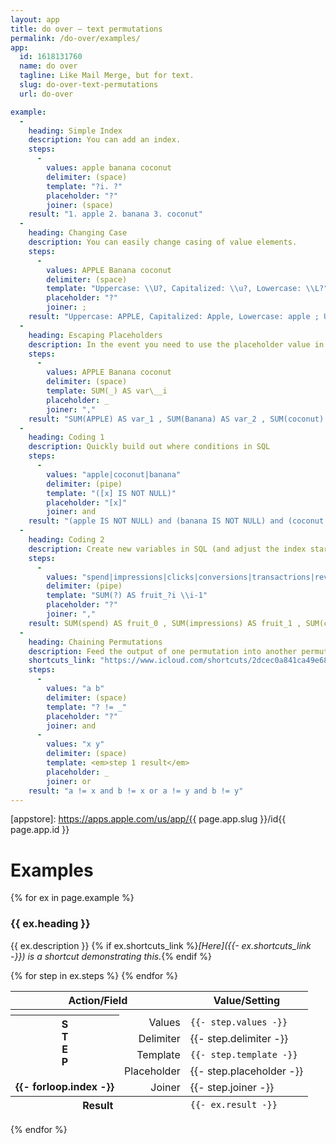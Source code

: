 ```yaml
---
layout: app
title: do over — text permutations
permalink: /do-over/examples/
app:
  id: 1618131760
  name: do over
  tagline: Like Mail Merge, but for text.
  slug: do-over-text-permutations
  url: do-over

example:
  -
    heading: Simple Index
    description: You can add an index.
    steps:
      -
        values: apple banana coconut
        delimiter: (space)
        template: "?i. ?"
        placeholder: "?"
        joiner: (space)
    result: "1. apple 2. banana 3. coconut"
  -
    heading: Changing Case
    description: You can easily change casing of value elements.
    steps:
      -
        values: APPLE Banana coconut
        delimiter: (space)
        template: "Uppercase: \\U?, Capitalized: \\u?, Lowercase: \\L?"
        placeholder: "?"
        joiner: ;
    result: "Uppercase: APPLE, Capitalized: Apple, Lowercase: apple ; Uppercase: BANANA, Capitalized: Banana, Lowercase: banana ; Uppercase: COCONUT, Capitalized: Coconut, Lowercase: coconut"
  -
    heading: Escaping Placeholders
    description: In the event you need to use the placeholder value in the template itself, you can do so by prefixing the placeholder with `\`.
    steps:
      -
        values: APPLE Banana coconut
        delimiter: (space)
        template: SUM(_) AS var\__i
        placeholder: _
        joiner: ","
    result: "SUM(APPLE) AS var_1 , SUM(Banana) AS var_2 , SUM(coconut) AS var_3"
  -
    heading: Coding 1
    description: Quickly build out where conditions in SQL
    steps:
      -
        values: "apple|coconut|banana"
        delimiter: (pipe)
        template: "([x] IS NOT NULL)"
        placeholder: "[x]"
        joiner: and
    result: "(apple IS NOT NULL) and (banana IS NOT NULL) and (coconut IS NOT NULL)"
  -
    heading: Coding 2
    description: Create new variables in SQL (and adjust the index start)
    steps:
      -
        values: "spend|impressions|clicks|conversions|transactrions|revenue"
        delimiter: (pipe)
        template: "SUM(?) AS fruit_?i \\i-1"
        placeholder: "?"
        joiner: ","
    result: SUM(spend) AS fruit_0 , SUM(impressions) AS fruit_1 , SUM(clicks) AS fruit_2 , SUM(conversions) AS fruit_3 , SUM(transactrions) AS fruit_4 , SUM(revenue) AS fruit_5"
  -
    heading: Chaining Permutations
    description: Feed the output of one permutation into another permutation.
    shortcuts_link: "https://www.icloud.com/shortcuts/2dcec0a841ca49e68a44da686414ffbb"
    steps:
      -
        values: "a b"
        delimiter: (space)
        template: "? != _"
        placeholder: "?"
        joiner: and
      -
        values: "x y"
        delimiter: (space)
        template: <em>step 1 result</em>
        placeholder: _
        joiner: or
    result: "a != x and b != x or a != y and b != y"
---
```


[appstore]: https://apps.apple.com/us/app/{{ page.app.slug }}/id{{ page.app.id }}

# Examples

{% for ex in page.example %}

### {{ ex.heading }}

{{ ex.description }} {% if ex.shortcuts_link %}_[Here]({{- ex.shortcuts_link -}}) is a shortcut demonstrating this._{% endif %}

<table>
  <thead>
    <tr>
      <th colspan="2">Action/Field</th>
      <th>Value/Setting</th>
    </tr>
  </thead>
  {% for step in ex.steps %}
  <tbody>
    <tr>
      <th colspan="3"></th>
    </tr>
    <tr>
      <th rowspan="5">S<br>T<br>E<br>P<br><br>{{- forloop.index -}}</th>
      <td style="text-align: right">Values</td>
      <td><code>{{- step.values -}}</code></td>
    </tr>
    <tr>
      <td style="text-align: right">Delimiter</td>
      <td>{{- step.delimiter -}}</td>
    </tr>
    <tr>
      <td style="text-align: right">Template</td>
      <td><code>{{- step.template -}}</code></td>
    </tr>
    <tr>
      <td style="text-align: right">Placeholder</td>
      <td>{{- step.placeholder -}}</td>
    </tr>
    <tr>
      <td style="text-align: right">Joiner</td>
      <td>{{- step.joiner -}}</td>
    </tr>
  </tbody>
  {% endfor %}
  <tfoot>
    <tr><th colspan="2">Result</th><td><code>{{- ex.result -}}</code></td></tr>
  </tfoot>
</table>

{% endfor %}
